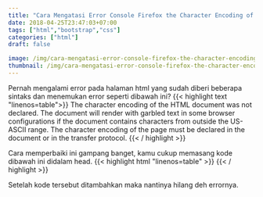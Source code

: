 ```yaml
---
title: "Cara Mengatasi Error Console Firefox the Character Encoding of the Html Document..."
date: 2018-04-25T23:47:03+07:00
tags: ["html","bootstrap","css"]
categories: ["html"]
draft: false

image: /img/cara-mengatasi-error-console-firefox-the-character-encoding-of-the-html-document/html.png
thumbnail: /img/cara-mengatasi-error-console-firefox-the-character-encoding-of-the-html-document/html.png
---
```


Pernah mengalami error pada halaman html yang sudah diberi beberapa sintaks dan menemukan error seperti dibawah ini?
{{< highlight  text "linenos=table">}}
The character encoding of the HTML document was not declared. The document will render with garbled text in some browser configurations if the document contains characters from outside the US-ASCII range. The character encoding of the page must be declared in the document or in the transfer protocol.
{{< / highlight >}}

Cara memperbaiki ini gampang banget, kamu cukup memasang kode dibawah ini didalam head.
{{< highlight  html "linenos=table" >}}
<meta charset="utf-8"/>
{{< / highlight >}}

Setelah kode tersebut ditambahkan maka nantinya hilang deh errornya.
